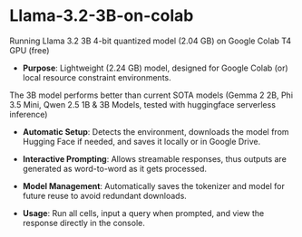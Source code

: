 # Llama-3.2-3B-on-colab
Running Llama 3.2 3B 4-bit quantized model (2.04 GB) on Google Colab T4 GPU (free)

- **Purpose**: Lightweight (2.24 GB) model, designed for Google Colab (or) local resource constraint environments.  

The 3B model performs better than current SOTA models (Gemma 2 2B, Phi 3.5 Mini, Qwen 2.5 1B & 3B Models, tested with huggingface serverless inference)

- **Automatic Setup**: Detects the environment, downloads the model from Hugging Face if needed, and saves it locally or in Google Drive.
  
- **Interactive Prompting**: Allows streamable responses, thus outputs are generated as word-to-word as it gets processed.

- **Model Management**: Automatically saves the tokenizer and model for future reuse to avoid redundant downloads.

- **Usage**: Run all cells, input a query when prompted, and view the response directly in the console.  
